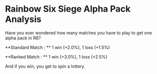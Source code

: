 # Rainbow Six Siege Alpha Pack Analysis

Have you ever wondered how many matches you have to play to get one alpha pack in R6?<br />

**Standard Match : **  1 win (+2.0%), 1 loss (+1.5%)<br />

**Ranked Match : **  1 win (+3.0%), 1 loss (+2.5%)<br />

And if you win, you get to spin a lottery.
